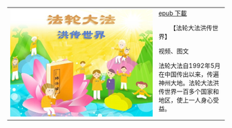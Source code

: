 <table>
<tr>
        <td width="640"><img src="gm/img/fldfhao.jpg"></td>
        <td width="250"><a href="https://github.com/3fmd/gm/blob/master/gm/epub/fldfhao.epub?raw=true">epub 下載</a>
       <p>
        【法轮大法洪传世界】<p>视频、图文<p>法轮大法自1992年5月在中国传出以来，传遍神州大地。法轮大法洪传世界一百多个国家和地区，使上一人身心受益。</td>
</tr>
</table>
